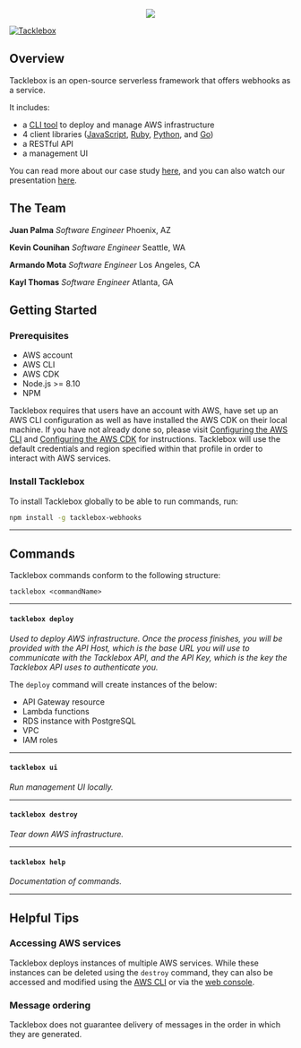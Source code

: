<p align="center">
  <img src="https://i.imgur.com/s9Gvwsg.png">
</p>

[![Tacklebox](https://img.shields.io/badge/tacklebox-case%20study-blue)](https://tacklebox-webhooks.github.io)

## Overview

Tacklebox is an open-source serverless framework that offers webhooks as a service.

It includes:
- a [CLI tool](https://github.com/tacklebox-webhooks/cli) to deploy and manage AWS infrastructure
- 4 client libraries ([JavaScript](https://github.com/tacklebox-webhooks/javascript),
    [Ruby](https://github.com/tacklebox-webhooks/ruby),
    [Python](https://github.com/tacklebox-webhooks/python),
    and [Go](https://github.com/tacklebox-webhooks/golang))
- a RESTful API
- a management UI

You can read more about our case study [here](https://tacklebox-webhooks.github.io"),
and you can also watch our presentation [here](https://www.youtube.com/watch?v=QEFFlWNNwk8&t=1s).

## The Team
**Juan Palma** *Software Engineer* Phoenix, AZ

**Kevin Counihan** *Software Engineer* Seattle, WA

**Armando Mota** *Software Engineer* Los Angeles, CA

**Kayl Thomas** *Software Engineer* Atlanta, GA

## Getting Started

### Prerequisites
* AWS account
* AWS CLI
* AWS CDK
* Node.js >= 8.10
* NPM

Tacklebox requires that users have an account with AWS, have set up an
AWS CLI configuration as well as have installed the AWS CDK on their local machine.
If you have not already done so, please visit
[Configuring the AWS CLI](https://docs.aws.amazon.com/cli/latest/userguide/cli-chap-configure.html)
and [Configuring the AWS CDK](https://docs.aws.amazon.com/cdk/latest/guide/cli.html)
for instructions. Tacklebox will use the default credentials and region specified
within that profile in order to interact with AWS services.

### Install Tacklebox

To install Tacklebox globally to be able to run commands, run:

``` bash
npm install -g tacklebox-webhooks
```
---

## Commands

Tacklebox commands conform to the following structure:
```
tacklebox <commandName>
```

---

#### `tacklebox deploy`
*Used to deploy AWS infrastructure. Once the process finishes, you*
*will be provided with the API Host, which is the base URL*
*you will use to communicate with the Tacklebox API, and the API Key,*
*which is the key the Tacklebox API uses to authenticate you.*

The `deploy` command will create instances of the below:
- API Gateway resource
- Lambda functions
- RDS instance with PostgreSQL
- VPC
- IAM roles

---

#### `tacklebox ui`
*Run management UI locally.*

---
#### `tacklebox destroy`
*Tear down AWS infrastructure.*

---

#### `tacklebox help`
*Documentation of commands.*

---

## Helpful Tips

### Accessing AWS services

Tacklebox deploys instances of multiple AWS services. While these instances can be deleted
using the `destroy` command, they can also be accessed and modified using the
[AWS CLI](https://docs.aws.amazon.com/cli/index.html) or via the
[web console](https://console.aws.amazon.com/console/home).

### Message ordering

Tacklebox does not guarantee delivery of messages in the order in which they are generated.

